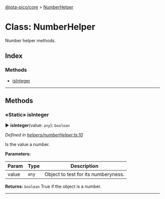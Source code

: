 [@iota-pico/core](../README.md) > [NumberHelper](../classes/numberhelper.md)



# Class: NumberHelper


Number helper methods.

## Index

### Methods

* [isInteger](numberhelper.md#isinteger)



---
## Methods
<a id="isinteger"></a>

### «Static» isInteger

► **isInteger**(value: *`any`*): `boolean`



*Defined in [helpers/numberHelper.ts:10](https://github.com/iotaeco/iota-pico-core/blob/76dd0ea/src/helpers/numberHelper.ts#L10)*



Is the value a number.


**Parameters:**

| Param | Type | Description |
| ------ | ------ | ------ |
| value | `any`   |  Object to test for its numberyness. |





**Returns:** `boolean`
True if the object is a number.






___


